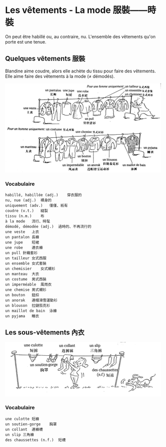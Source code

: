 # Les vêtements - La mode 服裝——時裝

On peut être habillé ou, au contraire, nu. L'ensemble des vêtements qu'on porte est une tenue.

## Quelques vêtements 服裝

Blandine aime coudre, alors elle achète du tissu pour faire des vêtements. Elle aime faire des vêtements à la mode (&ne; démodés).

![image-20210717110803935](../images/image-20210717110803935.png)

### Vocabulaire

```
habillé, habillée (adj.)	穿衣服的
nu, nue (adj.)	裸身的
uniquement (adv.)	僅僅、衹有
coudre (v.t.)	縫製
tissu (n.m.)	布
à la mode	流行、時髦
démodé, démodée (adj.)	過時的、不再流行的
une veste	上衣
un pantalon	長褲
une jupe	短裙
une robe	連衣褲
un pull	針織套衫
un tailleur	女式西服
un ensemble	女式套裝
un chemisier	女式襯衫
un manteau	大衣
un costume	男式西裝
un imperméable	風雨衣
une chemise	男式襯衫
un bouton	鈕扣
un anorak	連帽滑雪運動衫
un blouson	拉鏈茄克衫
un maillot de bain	泳褲
un pyjama	睡衣
```

## Les sous-vêtements 內衣

![image-20210717112544115](../images/image-20210717112544115.png)

### Vocabulaire

```
une culotte	短褲
un soutien-gorge	胸罩
un collant	連褲襪
un slip	三角褲
des chaussettes (n.f.)	短襪
```

